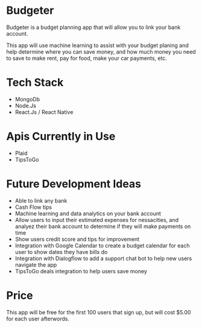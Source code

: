 # Budgeter

Budgeter is a budget planning app that will allow you to link your bank account.

This app will use machine learning to assist with your budget planing and help determine where you can save money, and how much money you need to save to make rent, pay for food, make your car payments, etc.

# Tech Stack

- MongoDb
- Node.Js
- React.Js / React Native

# Apis Currently in Use

- Plaid
- TipsToGo

# Future Development Ideas

- Able to link any bank
- Cash Flow tips
- Machine learning and data analytics on your bank account
- Allow users to input their estimated expenses for nessacities, and analyez their bank account to determine if they will make payments on time
- Show users credit score and tips for improvement
- Integration with Google Calendar to create a budget calendar for each user to show dates they have bills do
- Integration with Dialogflow to add a support chat bot to help new users navigate the app
- TipsToGo deals integration to help users save money

# Price

This app will be free for the first 100 users that sign up, but will cost $5.00 for each user afterwords. 
